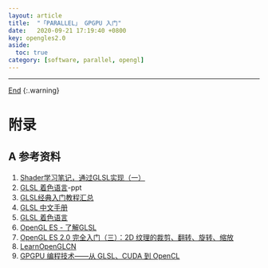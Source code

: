 ```yaml
---
layout: article
title:  "「PARALLEL」 GPGPU 入门"
date:   2020-09-21 17:19:40 +0800
key: opengles2.0
aside:
  toc: true
category: [software, parallel, opengl]
---
```

<span id='head'></span>

<!--more-->



-------------------  
[End](#head)
{:.warning}  


# 附录
## A 参考资料
1. [Shader学习笔记，通过GLSL实现（一）](https://www.ituring.com.cn/article/851)    
1. [GLSL 着色语言](https://wenku.baidu.com/view/b9d290502b160b4e767fcfaf.html)-ppt    
1. [GLSL经典入门教程汇总](https://blog.csdn.net/u013467442/article/details/44457869)    
1. [GLSL 中文手册](https://github.com/wshxbqq/GLSL-Card)   
1. [GLSL 着色语言](https://geek-docs.com/vulkan/glsl/glsl.html)   
1. [OpenGL ES - 了解GLSL](https://juejin.im/post/6844903935459721230)   
1. [OpenGL ES 2.0 完全入门（三）：2D 纹理的裁剪、翻转、旋转、缩放](https://blog.piasy.com/2017/10/06/Open-gl-es-android-2-part-3/index.html)    
1. [LearnOpenGLCN](https://learnopengl-cn.github.io/04%20Advanced%20OpenGL/08%20Advanced%20GLSL/)    
1. [GPGPU 编程技术——从 GLSL、CUDA 到 OpenCL](http://read.pudn.com/downloads724/doc/2899297/GPGPU%20CUDA%20OpenCL.pdf)      
